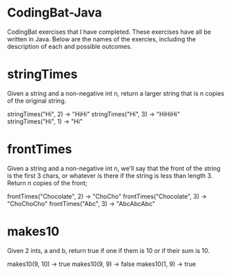 # CodingBat-Java
CodingBat exercises that I have completed.  These exercises have all be written in Java.
Below are the names of the exercies, including the description of each and possible outcomes.

# stringTimes
Given a string and a non-negative int n, return a larger string that is n copies of the original string.

stringTimes("Hi", 2) → "HiHi"
stringTimes("Hi", 3) → "HiHiHi"
stringTimes("Hi", 1) → "Hi"

# frontTimes
Given a string and a non-negative int n, we'll say that the front of the string is the first 3 chars, or whatever is there if the string is less than length 3. Return n copies of the front;

frontTimes("Chocolate", 2) → "ChoCho"
frontTimes("Chocolate", 3) → "ChoChoCho"
frontTimes("Abc", 3) → "AbcAbcAbc"

# makes10
Given 2 ints, a and b, return true if one if them is 10 or if their sum is 10.

makes10(9, 10) → true
makes10(9, 9) → false
makes10(1, 9) → true
